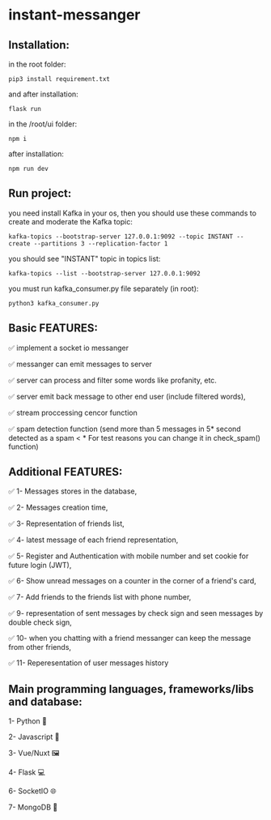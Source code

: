 # instant-messanger
## Installation:
‍‍‍‍in the root folder:

`pip3 install requirement.txt`

and after installation:

`flask run`

in the /root/ui folder:

`npm i`

after installation:

`npm run dev`

## Run project:
you need install Kafka in your os, then you should use these commands to create and moderate the Kafka topic:

`kafka-topics --bootstrap-server 127.0.0.1:9092 --topic INSTANT --create --partitions 3 --replication-factor 1`

you should see "INSTANT" topic in topics list:

`kafka-topics --list --bootstrap-server 127.0.0.1:9092`

you must run kafka_consumer.py file separately (in root):

`python3 kafka_consumer.py`
## Basic FEATURES:

:white_check_mark:	implement a socket io messanger

:white_check_mark:	messanger can emit messages to server

:white_check_mark:	server can process and filter some words like profanity, etc.

:white_check_mark:	server emit back message to other end user (include filtered words),

:white_check_mark: stream proccessing cencor function 	

:white_check_mark: spam detection function (send more than 5 messages in 5* second detected as a spam < * For test reasons you can change it in check_spam() function)

## Additional FEATURES:

:white_check_mark:	1- Messages stores in the database,

:white_check_mark:	2- Messages creation time, 

:white_check_mark:	3- Representation of friends list,

:white_check_mark:	4- latest message of each friend representation, 

:white_check_mark:	5- Register and Authentication with mobile number and set cookie for future login (JWT),

:white_check_mark:	6- Show unread messages on a counter in the corner of a friend's card,

:white_check_mark:	7- Add friends to the friends list with phone number, 

:white_check_mark:	9- representation of sent messages by check sign and seen messages by double check sign,

:white_check_mark:	10- when you chatting with a friend messanger can keep the message from other friends,

:white_check_mark:	11- Reperesentation of user messages history

## Main programming languages, frameworks/libs and database:

1- Python :electric_plug:	

2- Javascript :gun:	

3- Vue/Nuxt :framed_picture:	

4- Flask :computer:	

6- SocketIO :globe_with_meridians:	

7- MongoDB :floppy_disk:	
